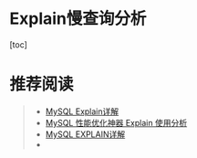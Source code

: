 # Explain慢查询分析

[toc]





# 推荐阅读

> - [MySQL Explain详解](https://www.cnblogs.com/xuanzhi201111/p/4175635.html)
> - [MySQL 性能优化神器 Explain 使用分析](https://segmentfault.com/a/1190000008131735)
> - [MySQL EXPLAIN详解](https://www.jianshu.com/p/ea3fc71fdc45)
> - 